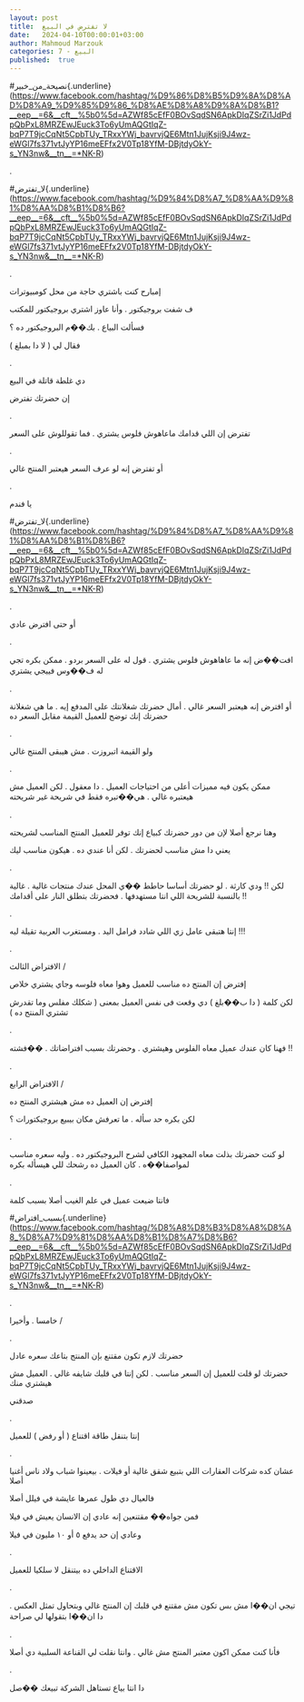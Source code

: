 ```yaml
---
layout: post
title:  لا تفترض في البيع
date:   2024-04-10T00:00:01+03:00
author: Mahmoud Marzouk
categories: 7 - البيع
published:  true
---
```

\#نصيحة_من_خبير{.underline}(https://www.facebook.com/hashtag/%D9%86%D8%B5%D9%8A%D8%AD%D8%A9_%D9%85%D9%86_%D8%AE%D8%A8%D9%8A%D8%B1?__eep__=6&__cft__%5b0%5d=AZWf85cEfF0BOvSqdSN6ApkDIqZSrZi1JdPdpQbPxL8MRZEwJEuck3To6yUmAQGtIqZ-bqP7T9jcCqNt5CpbTUy_TRxxYWj_bavrvjQE6Mtn1JujKsji9J4wz-eWGl7fs371vtJyYP16meEFfx2V0Tp18YfM-DBjtdyOkY-s_YN3nw&__tn__=*NK-R)

.

\#لا_تفترض{.underline}(https://www.facebook.com/hashtag/%D9%84%D8%A7_%D8%AA%D9%81%D8%AA%D8%B1%D8%B6?__eep__=6&__cft__%5b0%5d=AZWf85cEfF0BOvSqdSN6ApkDIqZSrZi1JdPdpQbPxL8MRZEwJEuck3To6yUmAQGtIqZ-bqP7T9jcCqNt5CpbTUy_TRxxYWj_bavrvjQE6Mtn1JujKsji9J4wz-eWGl7fs371vtJyYP16meEFfx2V0Tp18YfM-DBjtdyOkY-s_YN3nw&__tn__=*NK-R)

.

إمبارح كنت باشتري حاجة من محل كومبيوترات

ف شفت بروجيكتور . وأنا عاوز اشتري بروجيكتور للمكتب

فسألت البياع . بك��م البروجيكتور ده ؟

فقال لي ( لا دا بمبلغ )

.

دي غلطة قاتلة في البيع

إن حضرتك تفترض

.

تفترض إن اللي قدامك ماعاهوش فلوس يشتري . فما تقوللوش على
السعر

.

أو تفترض إنه لو عرف السعر هيعتبر المنتج غالي

.

يا فندم

\#لا_تفترض{.underline}(https://www.facebook.com/hashtag/%D9%84%D8%A7_%D8%AA%D9%81%D8%AA%D8%B1%D8%B6?__eep__=6&__cft__%5b0%5d=AZWf85cEfF0BOvSqdSN6ApkDIqZSrZi1JdPdpQbPxL8MRZEwJEuck3To6yUmAQGtIqZ-bqP7T9jcCqNt5CpbTUy_TRxxYWj_bavrvjQE6Mtn1JujKsji9J4wz-eWGl7fs371vtJyYP16meEFfx2V0Tp18YfM-DBjtdyOkY-s_YN3nw&__tn__=*NK-R)

.

أو حتى افترض عادي

.

افت��ض إنه ما عاهاهوش فلوس يشتري . قول له على السعر بردو . ممكن بكره تجي
له ف��وس فييجي يشتري

.

أو افترض إنه هيعتبر السعر غالي . أمال حضرتك شغلانتك على المدفع إيه . ما
هي شغلانة حضرتك إنك توضح للعميل القيمة مقابل السعر ده

.

ولو القيمة اتبروزت . مش هيبقى المنتج غالي

.

ممكن يكون فيه مميزات أعلى من احتياجات العميل . دا معقول . لكن العميل مش
هيعتبره غالي . هي��تبره فقط في شريحة غير شريحته

.

وهنا نرجع أصلا لإن من دور حضرتك كبياع إنك توفر للعميل المنتج المناسب
لشريحته

يعني دا مش مناسب لحضرتك . لكن أنا عندي ده . هيكون مناسب ليك

.

لكن !! ودي كارثة . لو حضرتك أساسا حاطط ��ي المحل عندك منتجات غالية .
غالية بالنسبة للشريحة اللي انتا مستهدفها . فحضرتك بتطلق النار على
أقدامك !!

.

إنتا هتبقى عامل زي اللي شادد فرامل اليد . ومستغرب العربية تقيلة
ليه !!!

.

الافتراض الثالث /

إفترض إن المنتج ده مناسب للعميل وهوا معاه فلوسه وجاي يشتري
خلاص

لكن كلمة ( دا ب��بلغ ) دي وقعت فى نفس العميل بمعنى ( شكلك مفلس وما تقدرش
تشتري المنتج ده )

.

فهنا كان عندك عميل معاه الفلوس وهيشتري . وحضرتك بسبب افتراضاتك .
��فشته !!

.

الافتراض الرابع /

إفترض إن العميل ده مش هيشتري المنتج ده

لكن بكره حد سأله . ما تعرفش مكان بيبيع بروجيكتورات ؟

.

لو كنت حضرتك بذلت معاه المجهود الكافي لشرح البروجيكتور ده . وليه سعره
مناسب لمواصفا��ه . كان العميل ده رشحك للي هيسأله بكره

.

فانتا ضيعت عميل في علم الغيب أصلا بسبب كلمة

\#بسبب_افتراض{.underline}(https://www.facebook.com/hashtag/%D8%A8%D8%B3%D8%A8%D8%A8_%D8%A7%D9%81%D8%AA%D8%B1%D8%A7%D8%B6?__eep__=6&__cft__%5b0%5d=AZWf85cEfF0BOvSqdSN6ApkDIqZSrZi1JdPdpQbPxL8MRZEwJEuck3To6yUmAQGtIqZ-bqP7T9jcCqNt5CpbTUy_TRxxYWj_bavrvjQE6Mtn1JujKsji9J4wz-eWGl7fs371vtJyYP16meEFfx2V0Tp18YfM-DBjtdyOkY-s_YN3nw&__tn__=*NK-R)

.

خامسا . وأخيرا /

.

حضرتك لازم تكون مقتنع بإن المنتج بتاعك سعره عادل

حضرتك لو قلت للعميل إن السعر مناسب . لكن إنتا في قلبك شايفه غالي .
العميل مش هيشتري منك

صدقني

.

إنتا بتنقل طاقة اقتناع ( أو رفض ) للعميل

.

عشان كده شركات العقارات اللي بتبيع شقق غالية أو فيلات . بيعينوا شباب
ولاد ناس أغنيا أصلا

فالعيال دي طول عمرها عايشة في فيلل أصلا

فمن جواه�� مقتنعين إنه عادي إن الانسان يعيش في فيلا

وعادي إن حد يدفع ٥ أو ١٠ مليون في فيلا

.

الاقتناع الداخلي ده بيتنقل لا سلكيا للعميل

.

تيجي ان��ا مش بس تكون مش مقتنع في قلبك إن المنتج غالي وبتحاول تمثل العكس
. دا ان��ا بتقولها لي صراحة

.

فأنا كنت ممكن اكون معتبر المنتج مش غالي . وانتا نقلت لي القناعة السلبية
دي أصلا

.

دا انتا بياع تستاهل الشركة تبيعك ��صل
